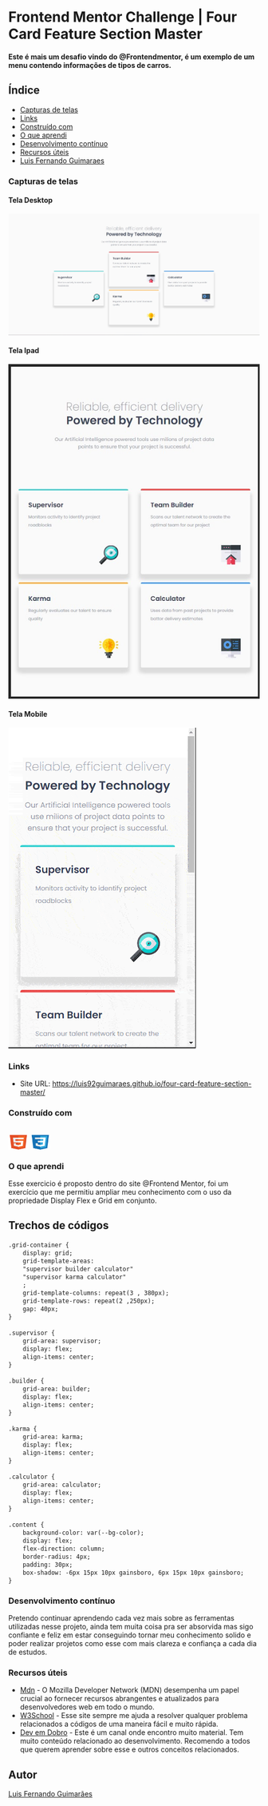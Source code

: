 # Frontend Mentor Challenge | Four Card Feature Section Master


#### Este é mais um desafio vindo do @Frontendmentor, é um exemplo de um menu contendo informações de tipos de carros.

## Índice

- [Capturas de telas](#capturas-de-telas)
- [Links](#links)
- [Construído com](#construído-com)
- [O que aprendi](#o-que-aprendi)
- [Desenvolvimento contínuo](#desenvolvimento-contínuo)
- [Recursos úteis](#recursos-úteis)
- [Luis Fernando Guimaraes](#autor)

### Capturas de telas

#### Tela Desktop

<img src="./src/images/desktop.jpg" alt="Tela desktop exibindo funcionalidades">

#### Tela Ipad

<img src="./src/images/ipad.jpg" alt="Tela tablet exibindo funcionalidades">

#### Tela Mobile

<img src="./src/images/mobile.gif" alt="Exibindo responsividade no mobile">

### Links

- Site URL: https://luis92guimaraes.github.io/four-card-feature-section-master/

### Construído com

<div style="display: inline_block"><br>
  <img align="center" alt="HTML" height="30" width="40" src="https://raw.githubusercontent.com/devicons/devicon/master/icons/html5/html5-original.svg">
  <img align="center" alt="CSS" height="30" width="40" src="https://raw.githubusercontent.com/devicons/devicon/master/icons/css3/css3-original.svg">     
</div>

### O que aprendi

Esse exercicio é proposto dentro do site @Frontend Mentor, foi um exercício que me permitiu ampliar meu conhecimento com o uso da propriedade Display Flex e Grid em conjunto. 

## Trechos de códigos

```
.grid-container {
    display: grid; 
    grid-template-areas:
    "supervisor builder calculator"
    "supervisor karma calculator"
    ;
    grid-template-columns: repeat(3 , 380px);
    grid-template-rows: repeat(2 ,250px);
    gap: 40px;
}

.supervisor {
    grid-area: supervisor;
    display: flex;
    align-items: center;
}

.builder {
    grid-area: builder;
    display: flex;
    align-items: center;
}

.karma {
    grid-area: karma;
    display: flex;
    align-items: center;
}

.calculator {
    grid-area: calculator;
    display: flex;
    align-items: center;
}

.content {
    background-color: var(--bg-color);
    display: flex;
    flex-direction: column;
    border-radius: 4px;
    padding: 30px;
    box-shadow: -6px 15px 10px gainsboro, 6px 15px 10px gainsboro;
}
```

### Desenvolvimento contínuo

Pretendo continuar aprendendo cada vez mais sobre as ferramentas utilizadas nesse projeto, ainda tem muita coisa pra ser absorvida mas sigo confiante e feliz em estar conseguindo tornar meu conhecimento solido e poder realizar projetos como esse com mais clareza e confiança a cada dia de estudos.

### Recursos úteis

- [Mdn](https://developer.mozilla.org/en-US/) - O Mozilla Developer Network (MDN) desempenha um papel crucial ao fornecer recursos abrangentes e atualizados para desenvolvedores web em todo o mundo.
- [W3School](https://www.w3schools.com/css/default.asp) - Esse site sempre me ajuda a resolver qualquer problema relacionados a códigos de uma maneira fácil e muito rápida.
- [Dev em Dobro](https://www.youtube.com/@DevemDobro) - Este é um canal onde encontro muito material. Tem muito conteúdo relacionado ao desenvolvimento. Recomendo a todos que querem aprender sobre esse e outros conceitos relacionados.

## Autor

[Luis Fernando Guimarães](https://www.linkedin.com/in/luisfguimaraes/)
